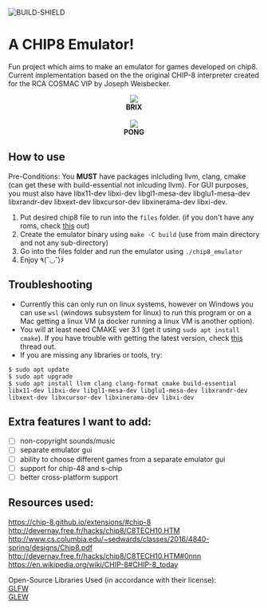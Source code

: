 ![BUILD-SHIELD](https://img.shields.io/github/actions/workflow/status/snickeyx/chip8_emu/build.yml?style=flat-square)
# A CHIP8 Emulator!
Fun project which aims to make an emulator for games developed on chip8.  
Current implementation based on the the original CHIP-8 interpreter created for the RCA COSMAC VIP by Joseph Weisbecker.

<p align = "center">
<img src= "https://user-images.githubusercontent.com/58626285/212418850-5c73943f-a1a7-4fa4-a1d9-0197c31dd0f9.png">     
<br>
<b> BRIX </b>  
<br>
<br>
<img src= "https://user-images.githubusercontent.com/58626285/212418371-c14a2ad6-40b0-4c40-a117-05b2f686136a.png">
<br>
<b> PONG </b>
</p>




## How to use
Pre-Conditions: You <b>MUST</b> have packages inlcluding llvm, clang, cmake (can get these with build-essential not inlcuding llvm). For GUI purposes, you must also have libx11-dev libxi-dev libgl1-mesa-dev libglu1-mesa-dev libxrandr-dev libxext-dev libxcursor-dev libxinerama-dev libxi-dev. 
1. Put desired chip8 file to run into the `files` folder. (if you don't have any roms, check [this](https://www.zophar.net/pdroms/chip8/chip-8-games-pack.html) out)
2. Create the emulator binary using `make -C build` (use from main directory and not any sub-directory) 
3. Go into the files folder and run the emulator using `./chip8_emulator`
4. Enjoy ٩(˘◡˘)۶

## Troubleshooting
- Currently this can only run on linux systems, however on Windows you can use `wsl` (windows subsystem for linux) to run this program or on a Mac getting a linux VM (a docker running a linux VM is another option). 
- You will at least need CMAKE ver 3.1 (get it using `sudo apt install cmake`). If you have trouble with getting the latest version, check [this](https://stackoverflow.com/questions/49859457/how-to-reinstall-the-latest-cmake-version) thread out.
- If you are missing any libraries or tools, try:
```
$ sudo apt update
$ sudo apt upgrade
$ sudo apt install llvm clang clang-format cmake build-essential libx11-dev libxi-dev libgl1-mesa-dev libglu1-mesa-dev libxrandr-dev libxext-dev libxcursor-dev libxinerama-dev libxi-dev
```
## Extra features I want to add:  
- [ ] non-copyright sounds/music
- [ ] separate emulator gui
- [ ] ability to choose different games from a separate emulator gui
- [ ] support for chip-48 and s-chip
- [ ] better cross-platform support 

## Resources used:  
https://chip-8.github.io/extensions/#chip-8
http://devernay.free.fr/hacks/chip8/C8TECH10.HTM   
http://www.cs.columbia.edu/~sedwards/classes/2016/4840-spring/designs/Chip8.pdf  
http://devernay.free.fr/hacks/chip8/C8TECH10.HTM#0nnn
https://en.wikipedia.org/wiki/CHIP-8#CHIP-8_today

Open-Source Libraries Used (in accordance with their license):  
[GLFW](https://github.com/glfw/glfw)      
[GLEW](https://github.com/nigels-com/glew)
